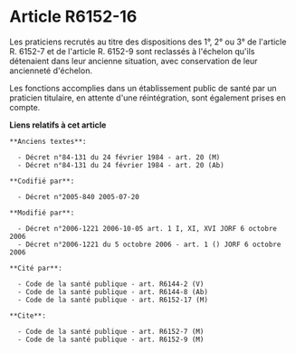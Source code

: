 # Article R6152-16

Les praticiens recrutés au titre des dispositions des 1°, 2° ou 3° de l'article R. 6152-7 et de l'article R. 6152-9 sont
reclassés à l'échelon qu'ils détenaient dans leur ancienne situation, avec conservation de leur ancienneté d'échelon.

Les fonctions accomplies dans un établissement public de santé par un praticien titulaire, en attente d'une réintégration,
sont également prises en compte.

**Liens relatifs à cet article**

	**Anciens textes**:

	  - Décret n°84-131 du 24 février 1984 - art. 20 (M)
	  - Décret n°84-131 du 24 février 1984 - art. 20 (Ab)

	**Codifié par**:

	  - Décret n°2005-840 2005-07-20

	**Modifié par**:

	  - Décret n°2006-1221 2006-10-05 art. 1 I, XI, XVI JORF 6 octobre 2006
	  - Décret n°2006-1221 du 5 octobre 2006 - art. 1 () JORF 6 octobre 2006

	**Cité par**:

	  - Code de la santé publique - art. R6144-2 (V)
	  - Code de la santé publique - art. R6144-8 (Ab)
	  - Code de la santé publique - art. R6152-17 (M)

	**Cite**:

	  - Code de la santé publique - art. R6152-7 (M)
	  - Code de la santé publique - art. R6152-9 (M)
